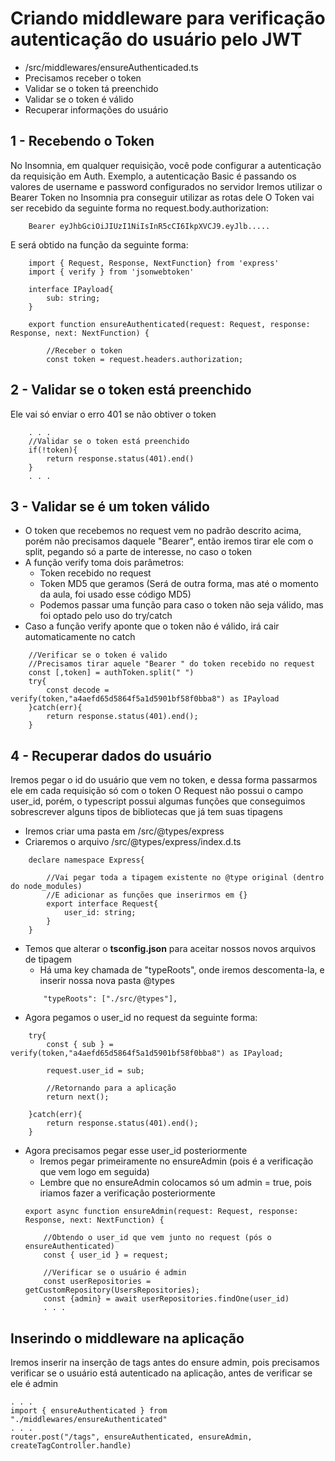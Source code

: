 # Criando middleware para verificação autenticação do usuário pelo JWT
-   /src/middlewares/ensureAuthenticaded.ts
-   Precisamos receber o token
-   Validar se o token tá preenchido
-   Validar se o token é válido
-   Recuperar informações do usuário

## 1 - Recebendo o Token
No Insomnia, em qualquer requisição, você pode configurar a autenticação da requisição em Auth.
Exemplo, a autenticação Basic é passando os valores de username e password configurados no servidor
Iremos utilizar o Bearer Token no Insomnia pra conseguir utilizar as rotas dele
O Token vai ser recebido da seguinte forma no request.body.authorization:
```
    Bearer eyJhbGciOiJIUzI1NiIsInR5cCI6IkpXVCJ9.eyJlb.....
```
E será obtido na função da seguinte forma:
```
    import { Request, Response, NextFunction} from 'express'
    import { verify } from 'jsonwebtoken'

    interface IPayload{
        sub: string;
    }

    export function ensureAuthenticated(request: Request, response: Response, next: NextFunction) {

        //Receber o token
        const token = request.headers.authorization;
```

## 2 - Validar se o token está preenchido
Ele vai só enviar o erro 401 se não obtiver o token
```
    . . . 
    //Validar se o token está preenchido
    if(!token){
        return response.status(401).end()
    }
    . . . 
```

## 3 - Validar se é um token válido
-   O token que recebemos no request vem no padrão descrito acima, porém não precisamos daquele "Bearer", então iremos tirar ele com o split, pegando só a parte de interesse, no caso o token
-   A função verify toma dois parâmetros:
    -   Token recebido no request
    -   Token MD5 que geramos (Será de outra forma, mas até o momento da aula, foi usado esse código MD5)
    -   Podemos passar uma função para caso o token não seja válido, mas foi optado pelo uso do try/catch
-   Caso a função verify aponte que o token não é válido, irá cair automaticamente no catch

```
    //Verificar se o token é valido
    //Precisamos tirar aquele "Bearer " do token recebido no request
    const [,token] = authToken.split(" ")
    try{
        const decode = verify(token,"a4aefd65d5864f5a1d5901bf58f0bba8") as IPayload
    }catch(err){
        return response.status(401).end();
    }
```

## 4 - Recuperar dados do usuário
Iremos pegar o id do usuário que vem no token, e dessa forma passarmos ele em cada requisição só com o token
O Request não possui o campo user_id, porém, o typescript possui algumas funções que conseguimos sobrescrever alguns tipos de bibliotecas que já tem suas tipagens
-   Iremos criar uma pasta em /src/@types/express
-   Criaremos o arquivo /src/@types/express/index.d.ts
```
    declare namespace Express{

        //Vai pegar toda a tipagem existente no @type original (dentro do node_modules)
        //E adicionar as funções que inserirmos em {}
        export interface Request{
            user_id: string;
        }
    }
```
-   Temos que alterar o **tsconfig.json** para aceitar nossos novos arquivos de tipagem
    -   Há uma key chamada de "typeRoots", onde iremos descomenta-la, e inserir nossa nova pasta @types
    ```
        "typeRoots": ["./src/@types"],  
    ```
-   Agora pegamos o user_id no request da seguinte forma:
```
    try{
        const { sub } = verify(token,"a4aefd65d5864f5a1d5901bf58f0bba8") as IPayload;

        request.user_id = sub;

        //Retornando para a aplicação
        return next();

    }catch(err){
        return response.status(401).end();
    }
``` 
-   Agora precisamos pegar esse user_id posteriormente
    -   Iremos pegar primeiramente no ensureAdmin (pois é a verificação que vem logo em seguida)
    -   Lembre que no ensureAdmin colocamos só um admin = true, pois iriamos fazer a verificação posteriormente
    ```
    export async function ensureAdmin(request: Request, response: Response, next: NextFunction) {
    
        //Obtendo o user_id que vem junto no request (pós o ensureAuthenticated)
        const { user_id } = request;

        //Verificar se o usuário é admin
        const userRepositories = getCustomRepository(UsersRepositories);
        const {admin} = await userRepositories.findOne(user_id)
        . . . 
    
    ```

## Inserindo o middleware na aplicação
Iremos inserir na inserção de tags antes do ensure admin, pois precisamos verificar se o usuário está autenticado na aplicação, antes de verificar se ele é admin

```
. . . 
import { ensureAuthenticated } from "./middlewares/ensureAuthenticated"
. . . 
router.post("/tags", ensureAuthenticated, ensureAdmin, createTagController.handle)
```

